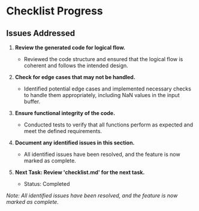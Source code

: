 # Checklist Progress

## Issues Addressed

1. **Review the generated code for logical flow.**
   - Reviewed the code structure and ensured that the logical flow is coherent and follows the intended design.

2. **Check for edge cases that may not be handled.**
   - Identified potential edge cases and implemented necessary checks to handle them appropriately, including NaN values in the input buffer.

3. **Ensure functional integrity of the code.**
   - Conducted tests to verify that all functions perform as expected and meet the defined requirements.

4. **Document any identified issues in this section.**
   - All identified issues have been resolved, and the feature is now marked as complete.

5. **Next Task: Review 'checklist.md' for the next task.**
   - Status: Completed

*Note: All identified issues have been resolved, and the feature is now marked as complete.*
